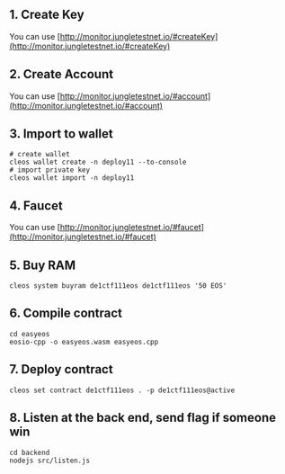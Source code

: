 ## 1. Create Key

You can use [http://monitor.jungletestnet.io/#createKey](http://monitor.jungletestnet.io/#createKey)



## 2. Create Account

You can use [http://monitor.jungletestnet.io/#account](http://monitor.jungletestnet.io/#account)

## 3. Import to wallet

```shell
# create wallet
cleos wallet create -n deploy11 --to-console
# import private key
cleos wallet import -n deploy11
```

## 4. Faucet

You can use [http://monitor.jungletestnet.io/#faucet](http://monitor.jungletestnet.io/#faucet)

## 5. Buy RAM

```shell
cleos system buyram de1ctf111eos de1ctf111eos '50 EOS'
```



## 6. Compile contract

```shell
cd easyeos
eosio-cpp -o easyeos.wasm easyeos.cpp
```




## 7. Deploy contract

```shell
cleos set contract de1ctf111eos . -p de1ctf111eos@active
```

## 8. Listen at the back end, send flag if someone win

```shell
cd backend
nodejs src/listen.js
```

